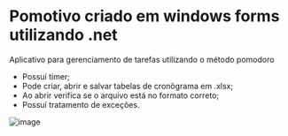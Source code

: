 # Pomotivo criado em windows forms utilizando .net 
Aplicativo para gerenciamento de tarefas utilizando o método pomodoro
- Possuí timer;
- Pode criar, abrir e salvar tabelas de cronôgrama em .xlsx;
- Ao abrir verifica se o arquivo está no formato correto;
- Possuí tratamento de exceções.

![image](https://user-images.githubusercontent.com/79806533/211674494-be949a13-90ad-439c-bbed-30ccd5a95fb5.png)
